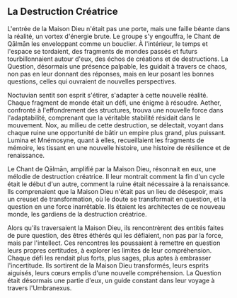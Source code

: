## La Destruction Créatrice

L'entrée de la Maison Dieu n'était pas une porte, mais une faille béante dans la réalité, un vortex d'énergie brute. Le groupe s'y engouffra, le Chant de Qālmān les enveloppant comme un bouclier. À l'intérieur, le temps et l'espace se tordaient, des fragments de mondes passés et futurs tourbillonnaient autour d'eux, des échos de créations et de destructions. La Question, désormais une présence palpable, les guidait à travers ce chaos, non pas en leur donnant des réponses, mais en leur posant les bonnes questions, celles qui ouvraient de nouvelles perspectives.

Noctuvian sentit son esprit s'étirer, s'adapter à cette nouvelle réalité. Chaque fragment de monde était un défi, une énigme à résoudre. Aether, confronté à l'effondrement des structures, trouva une nouvelle force dans l'adaptabilité, comprenant que la véritable stabilité résidait dans le mouvement. Nox, au milieu de cette destruction, se délectait, voyant dans chaque ruine une opportunité de bâtir un empire plus grand, plus puissant. Lumina et Mnémosyne, quant à elles, recueillaient les fragments de mémoire, les tissant en une nouvelle histoire, une histoire de résilience et de renaissance.

Le Chant de Qālmān, amplifié par la Maison Dieu, résonnait en eux, une mélodie de destruction créatrice. Il leur montrait comment la fin d'un cycle était le début d'un autre, comment la ruine était nécessaire à la renaissance. Ils comprenaient que la Maison Dieu n'était pas un lieu de désespoir, mais un creuset de transformation, où le doute se transformait en question, et la question en une force inarrêtable. Ils étaient les architectes de ce nouveau monde, les gardiens de la destruction créatrice.

Alors qu'ils traversaient la Maison Dieu, ils rencontrèrent des entités faites de pure question, des êtres éthérés qui les défiaient, non pas par la force, mais par l'intellect. Ces rencontres les poussaient à remettre en question leurs propres certitudes, à explorer les limites de leur compréhension. Chaque défi les rendait plus forts, plus sages, plus aptes à embrasser l'incertitude. Ils sortirent de la Maison Dieu transformés, leurs esprits aiguisés, leurs cœurs emplis d'une nouvelle compréhension. La Question était désormais une partie d'eux, un guide constant dans leur voyage à travers l'Umbranexus.
